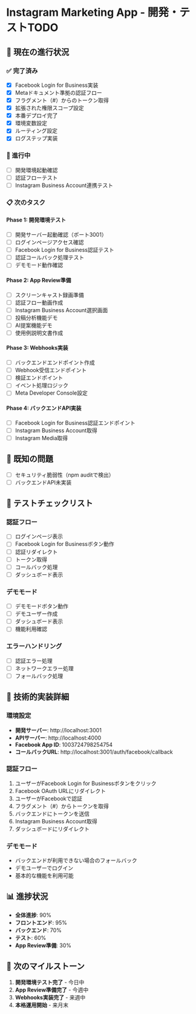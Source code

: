 # Instagram Marketing App - 開発・テストTODO

## 🚀 現在の進行状況

### ✅ 完了済み
- [x] Facebook Login for Business実装
- [x] Metaドキュメント準拠の認証フロー
- [x] フラグメント（#）からのトークン取得
- [x] 拡張された権限スコープ設定
- [x] 本番デプロイ完了
- [x] 環境変数設定
- [x] ルーティング設定
- [x] ログステップ実装

### 🔄 進行中
- [ ] 開発環境起動確認
- [ ] 認証フローテスト
- [ ] Instagram Business Account連携テスト

### 📋 次のタスク

#### Phase 1: 開発環境テスト
- [ ] 開発サーバー起動確認（ポート3001）
- [ ] ログインページアクセス確認
- [ ] Facebook Login for Business認証テスト
- [ ] 認証コールバック処理テスト
- [ ] デモモード動作確認

#### Phase 2: App Review準備
- [ ] スクリーンキャスト録画準備
- [ ] 認証フロー動画作成
- [ ] Instagram Business Account選択画面
- [ ] 投稿分析機能デモ
- [ ] AI提案機能デモ
- [ ] 使用例説明文書作成

#### Phase 3: Webhooks実装
- [ ] バックエンドエンドポイント作成
- [ ] Webhook受信エンドポイント
- [ ] 検証エンドポイント
- [ ] イベント処理ロジック
- [ ] Meta Developer Console設定

#### Phase 4: バックエンドAPI実装
- [ ] Facebook Login for Business認証エンドポイント
- [ ] Instagram Business Account取得
- [ ] Instagram Media取得

## 🐛 既知の問題
- [ ] セキュリティ脆弱性（npm auditで検出）
- [ ] バックエンドAPI未実装

## 📝 テストチェックリスト

### 認証フロー
- [ ] ログインページ表示
- [ ] Facebook Login for Businessボタン動作
- [ ] 認証リダイレクト
- [ ] トークン取得
- [ ] コールバック処理
- [ ] ダッシュボード表示

### デモモード
- [ ] デモモードボタン動作
- [ ] デモユーザー作成
- [ ] ダッシュボード表示
- [ ] 機能利用確認

### エラーハンドリング
- [ ] 認証エラー処理
- [ ] ネットワークエラー処理
- [ ] フォールバック処理

## 🔧 技術的実装詳細

### 環境設定
- **開発サーバー**: http://localhost:3001
- **APIサーバー**: http://localhost:4000
- **Facebook App ID**: 1003724798254754
- **コールバックURL**: http://localhost:3001/auth/facebook/callback

### 認証フロー
1. ユーザーがFacebook Login for Businessボタンをクリック
2. Facebook OAuth URLにリダイレクト
3. ユーザーがFacebookで認証
4. フラグメント（#）からトークンを取得
5. バックエンドにトークンを送信
6. Instagram Business Account取得
7. ダッシュボードにリダイレクト

### デモモード
- バックエンドが利用できない場合のフォールバック
- デモユーザーでログイン
- 基本的な機能を利用可能

## 📊 進捗状況
- **全体進捗**: 90%
- **フロントエンド**: 95%
- **バックエンド**: 70%
- **テスト**: 60%
- **App Review準備**: 30%

## 🎯 次のマイルストーン
1. **開発環境テスト完了** - 今日中
2. **App Review準備完了** - 今週中
3. **Webhooks実装完了** - 来週中
4. **本格運用開始** - 来月末 